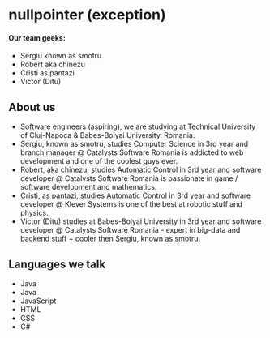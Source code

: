 # nullpointer (exception)

 #### Our team geeks:
- Sergiu known as smotru
- Robert aka chinezu
- Cristi as pantazi
- Victor (Ditu)

## About us
- Software engineers (aspiring), we are studying at Technical University of Cluj-Napoca & Babes-Bolyai University, Romania.
- Sergiu, known as smotru, studies Computer Science in 3rd year and branch manager @ Catalysts Software Romania is addicted to web development and one of the coolest guys ever. 
- Robert, aka chinezu, studies Automatic Control in 3rd year and software developer @ Catalysts Software Romania is passionate in game / software development and mathematics.
- Cristi, as pantazi, studies Automatic Control in 3rd year and software developer @ Klever Systems is one of the best at robotic stuff and physics.
- Victor (Ditu) studies at Babes-Bolyai University in 3rd year and software developer @ Catalysts Software Romania - expert in big-data and backend stuff + cooler then Sergiu, known as smotru.

## Languages we talk
- Java
- Java
- JavaScript
- HTML
- CSS
- C#
